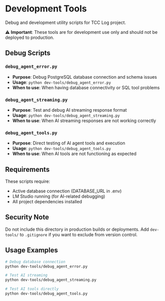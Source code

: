 # Development Tools

Debug and development utility scripts for TCC Log project.

⚠️ **Important**: These tools are for development use only and should not be deployed to production.

## Debug Scripts

### `debug_agent_error.py`
- **Purpose**: Debug PostgreSQL database connection and schema issues
- **Usage**: `python dev-tools/debug_agent_error.py`
- **When to use**: When having database connectivity or SQL tool problems

### `debug_agent_streaming.py`
- **Purpose**: Test and debug AI streaming response format
- **Usage**: `python dev-tools/debug_agent_streaming.py`
- **When to use**: When AI streaming responses are not working correctly

### `debug_agent_tools.py`
- **Purpose**: Direct testing of AI agent tools and execution
- **Usage**: `python dev-tools/debug_agent_tools.py`
- **When to use**: When AI tools are not functioning as expected

## Requirements

These scripts require:
- Active database connection (DATABASE_URL in .env)
- LM Studio running (for AI-related debugging)
- All project dependencies installed

## Security Note

Do not include this directory in production builds or deployments.
Add `dev-tools/` to `.gitignore` if you want to exclude from version control.

## Usage Examples

```bash
# Debug database connection
python dev-tools/debug_agent_error.py

# Test AI streaming
python dev-tools/debug_agent_streaming.py

# Test AI tools directly
python dev-tools/debug_agent_tools.py
```
